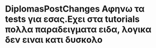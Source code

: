 # DiplomasPostChanges Αφηνω τα tests για εσας.Εχει στα tutorials πολλα παραδειγματα ειδα, λογικα δεν ειναι κατι δυσκολο
